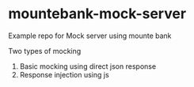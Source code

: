 # mountebank-mock-server
Example repo for Mock server using mounte bank 

Two types of mocking 
  1. Basic mocking using direct json response
  2. Response injection using js

